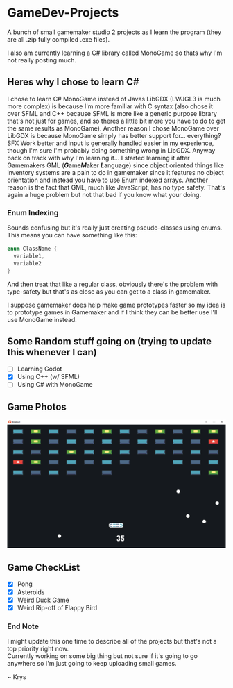 # GameDev-Projects
A bunch of small gamemaker studio 2 projects as I learn the program (they are all .zip fully compiled .exe files).  

I also am currently learning a C# library called MonoGame so thats why I'm not really posting much.

## Heres why I chose to learn C#
I chose to learn C# MonoGame instead of Javas LibGDX (LWJGL3 is much more complex) is because I'm more familiar with C syntax (also chose it over SFML and C++ because SFML is more like a generic purpose library that's not just for games, and so theres a little bit more you have to do to get the same results as MonoGame). Another reason I chose MonoGame over LibGDX is because MonoGame simply has better support for... everything? SFX Work better and input is generally handled easier in my experience, though I'm sure I'm probably doing something wrong in LibGDX. Anyway back on track with why I'm learning it... I started learning it after Gamemakers GML (***G***ame***M***aker ***L***anguage) since object oriented things like inventory systems are a pain to do in gamemaker since it features no object orientation and instead you have to use Enum indexed arrays. Another reason is the fact that GML, much like JavaScript, has no type safety. That's again a huge problem but not that bad if you know what your doing.

### Enum Indexing  
Sounds confusing but it's really just creating pseudo-classes using enums. This means you can have something like this:  
```cpp
enum ClassName {
  variable1,
  variable2
}
```  
And then treat that like a regular class, obviously there's the problem with type-safety but that's as close as you can get to a class in gamemaker.  

I suppose gamemaker does help make game prototypes faster so my idea is to prototype games in Gamemaker and if I think they can be better use I'll use MonoGame instead.

## Some Random stuff going on (trying to update this whenever I can)  
- [ ] Learning Godot
- [x] Using C++ (w/ SFML)
- [ ] Using C# with MonoGame 

## Game Photos
![Breakout](https://github.com/KPrzeczek/Gamedev-Projects/blob/master/Breakout_Game.png)

## Game CheckList
- [x] Pong
- [x] Asteroids
- [x] Weird Duck Game
- [x] Weird Rip-off of Flappy Bird

### End Note
I might update this one time to describe all of the projects but that's not a top priority right now.  
Currently working on some big thing but not sure if it's going to go anywhere so I'm just going to keep uploading small games.  

~ Krys
